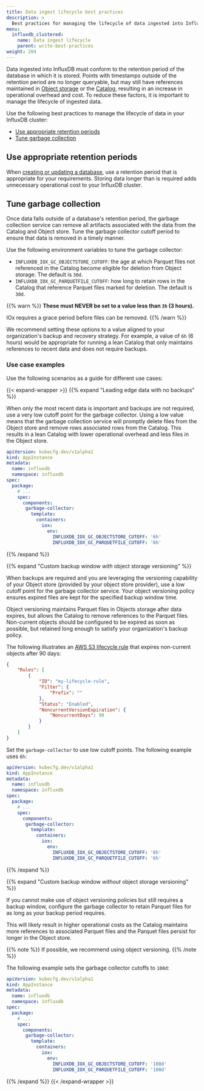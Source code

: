 ```yaml
---
title: Data ingest lifecycle best practices
description: >
  Best practices for managing the lifecycle of data ingested into InfluxDB.
menu:
  influxdb_clustered:
    name: Data ingest lifecycle
    parent: write-best-practices
weight: 204
---
```


Data ingested into InfluxDB must conform to the retention period of the database
in which it is stored.
Points with timestamps outside of the retention period are no longer queryable,
but may still have references maintained in
[Object storage](/influxdb/clustered/reference/internals/storage-engine/#object-store)
or the [Catalog](/influxdb/clustered/reference/internals/storage-engine/#catalog),
resulting in an increase in operational overhead and cost.
To reduce these factors, it is important to manage the lifecycle of ingested data.

Use the following best practices to manage the lifecycle of data in your
InfluxDB cluster:

- [Use appropriate retention periods](#use-appropriate-retention-periods)
- [Tune garbage collection](#tune-garbage-collection)

## Use appropriate retention periods

When [creating or updating a database](/influxdb/clustered/admin/databases/#create-a-database),
use a retention period that is appropriate for your requirements.
Storing data longer than is required adds unnecessary operational cost to your
InfluxDB cluster.

## Tune garbage collection

Once data falls outside of a database's retention period, the garbage collection
service can remove all artifacts associated with the data from the Catalog and Object store.
Tune the garbage collector cutoff period to ensure that data is removed in a timely manner.

Use the following environment variables to tune the garbage collector:

- `INFLUXDB_IOX_GC_OBJECTSTORE_CUTOFF`: the age at which Parquet files not
  referenced in the Catalog become eligible for deletion from Object storage.
  The default is `30d`.
- `INFLUXDB_IOX_GC_PARQUETFILE_CUTOFF`: how long to retain rows in the Catalog
  that reference Parquet files marked for deletion. The default is `30d`.

{{% warn %}}
**These must NEVER be set to a value less than `3h` (3 hours).**

IOx requires a grace period before files can be removed.
{{% /warn %}}

We recommend setting these options to a value aligned to your organization's
backup and recovery strategy.
For example, a value of `6h` (6 hours) would be appropriate for running a lean
Catalog that only maintains references to recent data and does not require backups.

### Use case examples

Use the following scenarios as a guide for different use cases:

{{< expand-wrapper >}}
{{% expand "Leading edge data with no backups" %}}

When only the most recent data is important and backups are not required, use a
very low cutoff point for the garbage collector.
Using a low value means that the garbage collection service will promptly delete
files from the Object store and remove rows associated rows from the Catalog.
This results in a lean Catalog with lower operational overhead and less files
in the Object store.

```yaml
apiVersion: kubecfg.dev/v1alpha1
kind: AppInstance
metadata:
  name: influxdb
  namespace: influxdb
spec:
  package:
    # ...
    spec:
      components:
       garbage-collector:
         template:
           containers:
             iox:
               env:
                 INFLUXDB_IOX_GC_OBJECTSTORE_CUTOFF: '6h'
                 INFLUXDB_IOX_GC_PARQUETFILE_CUTOFF: '6h'
```

{{% /expand %}}

{{% expand "Custom backup window _with_ object storage versioning" %}}

When backups are required and you are leveraging the versioning capability of your
Object store (provided by your object store provider), use a low cutoff point
for the garbage collector service. Your object versioning policy ensures expired
files are kept for the specified backup window time.

Object versioning maintains Parquet files in Objects storage after data expires,
but allows the Catalog to remove references to the Parquet files.
Non-current objects should be configured to be expired as soon as possible, but
retained long enough to satisfy your organization's backup policy.

The following illustrates an [AWS S3 lifecycle rule](https://docs.aws.amazon.com/AmazonS3/latest/userguide/object-lifecycle-mgmt.html)
that expires non-current objects after 90 days:

```json
{
    "Rules": [
        {
            "ID": "my-lifecycle-rule",
            "Filter": {
                "Prefix": ""
            },
            "Status": "Enabled",
            "NoncurrentVersionExpiration": {
                "NoncurrentDays": 90
            }
        }
    ]
}
```

Set the `garbage-collector` to use low cutoff points.
The following example uses `6h`:

```yaml
apiVersion: kubecfg.dev/v1alpha1
kind: AppInstance
metadata:
  name: influxdb
  namespace: influxdb
spec:
  package:
    # ...
    spec:
      components:
       garbage-collector:
         template:
           containers:
             iox:
               env:
                 INFLUXDB_IOX_GC_OBJECTSTORE_CUTOFF: '6h'
                 INFLUXDB_IOX_GC_PARQUETFILE_CUTOFF: '6h'
```
{{% /expand %}}

{{% expand "Custom backup window _without_ object storage versioning" %}}

If you cannot make use of object versioning policies but still requires a backup
window, configure the garbage collector to retain Parquet files for as long as
your backup period requires.

This will likely result in higher operational costs as the Catalog maintains
more references to associated Parquet files and the Parquet files persist for
longer in the Object store.

{{% note %}}
If possible, we recommend using object versioning.
{{% /note %}}

The following example sets the garbage collector cutoffs to `100d`:

```yaml
apiVersion: kubecfg.dev/v1alpha1
kind: AppInstance
metadata:
  name: influxdb
  namespace: influxdb
spec:
  package:
    # ...
    spec:
      components:
       garbage-collector:
         template:
           containers:
             iox:
               env:
                 INFLUXDB_IOX_GC_OBJECTSTORE_CUTOFF: '100d'
                 INFLUXDB_IOX_GC_PARQUETFILE_CUTOFF: '100d'
```
{{% /expand %}}
{{< /expand-wrapper >}}
